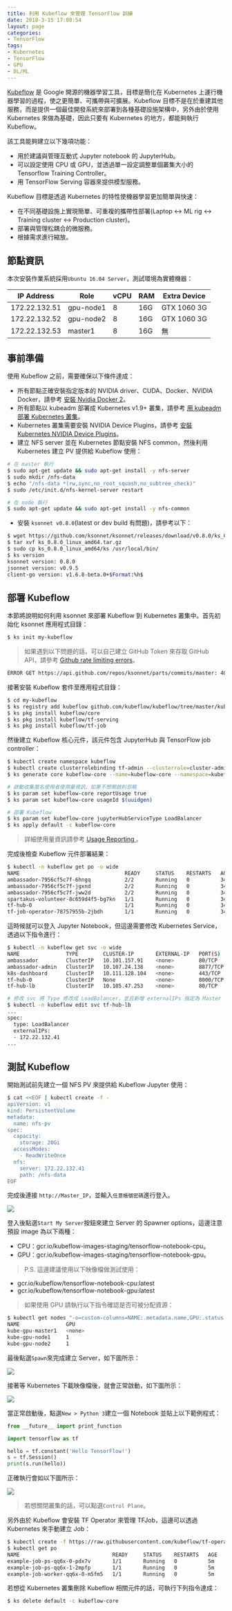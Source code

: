 ```yaml
---
title: 利用 Kubeflow 來管理 TensorFlow 訓練
date: 2018-3-15 17:08:54
layout: page
categories:
- TensorFlow
tags:
- Kubernetes
- TensorFlow
- GPU
- DL/ML
---
```

[Kubeflow](https://github.com/kubeflow/kubeflow) 是 Google 開源的機器學習工具，目標是簡化在 Kubernetes 上運行機器學習的過程，使之更簡單、可攜帶與可擴展。Kubeflow 目標不是在於重建其他服務，而是提供一個最佳開發系統來部署到各種基礎設施架構中，另外由於使用 Kubernetes 來做為基礎，因此只要有 Kubernetes 的地方，都能夠執行 Kubeflow。

<!--more-->

該工具能夠建立以下幾項功能：
* 用於建議與管理互動式 Jupyter notebook 的 JupyterHub。
* 可以設定使用 CPU 或 GPU，並透過單一設定調整單個叢集大小的 Tensorflow Training Controller。
* 用 TensorFlow Serving 容器來提供模型服務。

Kubeflow 目標是透過 Kubernetes 的特性使機器學習更加簡單與快速：
* 在不同基礎設施上實現簡單、可重複的攜帶性部署(Laptop <-> ML rig <-> Training cluster <-> Production cluster)。
* 部署與管理松耦合的微服務。
* 根據需求進行縮放。

## 節點資訊
本次安裝作業系統採用`Ubuntu 16.04 Server`，測試環境為實體機器：

| IP Address    | Role      | vCPU | RAM | Extra Device |
|---------------|-----------|------|-----|--------------|
| 172.22.132.51 | gpu-node1 | 8    | 16G | GTX 1060 3G  |
| 172.22.132.52 | gpu-node2 | 8    | 16G | GTX 1060 3G  |
| 172.22.132.53 | master1   | 8    | 16G | 無           |

## 事前準備
使用 Kubeflow 之前，需要確保以下條件達成：
* 所有節點正確安裝指定版本的 NVIDIA driver、CUDA、Docker、NVIDIA Docker，請參考 [安裝 Nvidia Docker 2](https://kairen.github.io/2018/02/17/container/docker-nvidia-install/)。
* 所有節點以 kubeadm 部署成 Kubernetes v1.9+ 叢集，請參考 [用 kubeadm 部署 Kubernetes 叢集](https://kairen.github.io/2016/09/29/kubernetes/deploy/kubeadm/)。
* Kubernetes 叢集需要安裝 NVIDIA Device Plugins，請參考 [安裝 Kubernetes NVIDIA Device Plugins](https://kairen.github.io/2018/03/01/kubernetes/k8s-device-plugin/)。
* 建立 NFS server 並在 Kubernetes 節點安裝 NFS common，然後利用 Kubernetes 建立 PV 提供給 Kubeflow 使用：

```sh
# 在 master 執行
$ sudo apt-get update && sudo apt-get install -y nfs-server
$ sudo mkdir /nfs-data
$ echo "/nfs-data *(rw,sync,no_root_squash,no_subtree_check)"
$ sudo /etc/init.d/nfs-kernel-server restart

# 在 node 執行
$ sudo apt-get update && sudo apt-get install -y nfs-common
```

* 安裝 `ksonnet v0.8.0`(latest or dev build 有問題)，請參考以下：

```sh
$ wget https://github.com/ksonnet/ksonnet/releases/download/v0.8.0/ks_0.8.0_linux_amd64.tar.gz
$ tar xvf ks_0.8.0_linux_amd64.tar.gz
$ sudo cp ks_0.8.0_linux_amd64/ks /usr/local/bin/
$ ks version
ksonnet version: 0.8.0
jsonnet version: v0.9.5
client-go version: v1.6.8-beta.0+$Format:%h$
```

## 部署 Kubeflow
本節將說明如何利用 ksonnet 來部署 Kubeflow 到 Kubernetes 叢集中。首先初始化 ksonnet 應用程式目錄：
```sh
$ ks init my-kubeflow
```
> 如果遇到以下問題的話，可以自己建立 GitHub Token 來存取 GitHub API，請參考 [Github rate limiting errors](https://ksonnet.io/docs/tutorial#troubleshooting-github-rate-limiting-errors)。
```sh
ERROR GET https://api.github.com/repos/ksonnet/parts/commits/master: 403 API rate limit exceeded for 122.146.93.152.
```

接著安裝 Kubeflow 套件至應用程式目錄：
```sh
$ cd my-kubeflow
$ ks registry add kubeflow github.com/kubeflow/kubeflow/tree/master/kubeflow
$ ks pkg install kubeflow/core
$ ks pkg install kubeflow/tf-serving
$ ks pkg install kubeflow/tf-job
```

然後建立 Kubeflow 核心元件，該元件包含 JupyterHub 與 TensorFlow job controller：
```sh
$ kubectl create namespace kubeflow
$ kubectl create clusterrolebinding tf-admin --clusterrole=cluster-admin --serviceaccount=default:tf-job-operator
$ ks generate core kubeflow-core --name=kubeflow-core --namespace=kubeflow

# 啟動收集匿名使用者使用量資訊，如果不想開啟則忽略
$ ks param set kubeflow-core reportUsage true
$ ks param set kubeflow-core usageId $(uuidgen)

# 部署 Kubeflow
$ ks param set kubeflow-core jupyterHubServiceType LoadBalancer
$ ks apply default -c kubeflow-core
```
> 詳細使用量資訊請參考 [Usage Reporting
](https://github.com/kubeflow/kubeflow/blob/master/user_guide.md#usage-reporting)。

完成後檢查 Kubeflow 元件部署結果：
```sh
$ kubectl -n kubeflow get po -o wide
NAME                                  READY     STATUS    RESTARTS   AGE       IP               NODE
ambassador-7956cf5c7f-6hngq           2/2       Running   0          34m       10.244.41.132    kube-gpu-node1
ambassador-7956cf5c7f-jgxnd           2/2       Running   0          34m       10.244.152.134   kube-gpu-node2
ambassador-7956cf5c7f-jww2d           2/2       Running   0          34m       10.244.41.133    kube-gpu-node1
spartakus-volunteer-8c659d4f5-bg7kn   1/1       Running   0          34m       10.244.152.135   kube-gpu-node2
tf-hub-0                              1/1       Running   0          34m       10.244.152.133   kube-gpu-node2
tf-job-operator-78757955b-2jbdh       1/1       Running   0          34m       10.244.41.131    kube-gpu-node1
```

這時候就可以登入 Jupyter Notebook，但這邊需要修改 Kubernetes Service，透過以下指令進行：
```sh
$ kubectl -n kubeflow get svc -o wide
NAME               TYPE        CLUSTER-IP       EXTERNAL-IP   PORT(S)    AGE       SELECTOR
ambassador         ClusterIP   10.101.157.91    <none>        80/TCP     45m       service=ambassador
ambassador-admin   ClusterIP   10.107.24.138    <none>        8877/TCP   45m       service=ambassador
k8s-dashboard      ClusterIP   10.111.128.104   <none>        443/TCP    45m       k8s-app=kubernetes-dashboard
tf-hub-0           ClusterIP   None             <none>        8000/TCP   45m       app=tf-hub
tf-hub-lb          ClusterIP   10.105.47.253    <none>        80/TCP     45m       app=tf-hub

# 修改 svc 將 Type 修改成 LoadBalancer，並且新增 externalIPs 指定為 Master IP。
$ kubectl -n kubeflow edit svc tf-hub-lb
...
spec:
  type: LoadBalancer
  externalIPs:
  - 172.22.132.41
...
```

## 測試 Kubeflow
開始測試前先建立一個 NFS PV 來提供給 Kubeflow Jupyter 使用：
```sh
$ cat <<EOF | kubectl create -f -
apiVersion: v1
kind: PersistentVolume
metadata:
  name: nfs-pv
spec:
  capacity:
    storage: 20Gi
  accessModes:
    - ReadWriteOnce
  nfs:
    server: 172.22.132.41
    path: /nfs-data
EOF
```

完成後連接 `http://Master_IP`，並輸入`任意帳號密碼`進行登入。

![](/images/kubeflow/1.png)

登入後點選`Start My Server`按鈕來建立 Server 的 Spawner options，這邊注意預設 image 為以下兩種：
* CPU：gcr.io/kubeflow-images-staging/tensorflow-notebook-cpu。
* GPU：gcr.io/kubeflow-images-staging/tensorflow-notebook-gpu。

> P.S. 這邊建議使用以下映像檔做測試使用：
* gcr.io/kubeflow/tensorflow-notebook-cpu:latest
* gcr.io/kubeflow/tensorflow-notebook-gpu:latest

> 如果使用 GPU 請執行以下指令確認是否可被分配資源：
```sh
$ kubectl get nodes "-o=custom-columns=NAME:.metadata.name,GPU:.status.allocatable.nvidia\.com/gpu"
NAME               GPU
kube-gpu-master1   <none>
kube-gpu-node1     1
kube-gpu-node2     1
```

最後點選`Spawn`來完成建立 Server，如下圖所示：

![](/images/kubeflow/2.png)

接著等 Kubernetes 下載映像檔後，就會正常啟動，如下圖所示：

![](/images/kubeflow/3.png)

當正常啟動後，點選`New > Python 3`建立一個 Notebook 並貼上以下範例程式：
```python
from __future__ import print_function

import tensorflow as tf

hello = tf.constant('Hello TensorFlow!')
s = tf.Session()
print(s.run(hello))
```

正確執行會如以下圖所示：

![](/images/kubeflow/4.png)
> 若想關閉叢集的話，可以點選`Control Plane`。

另外由於 Kubeflow 會安裝 TF Operator 來管理 TFJob，這邊可以透過 Kubernetes 來手動建立 Job：
```sh
$ kubectl create -f https://raw.githubusercontent.com/kubeflow/tf-operator/master/examples/tf_job.yaml
$ kubectl get po
NAME                              READY     STATUS    RESTARTS   AGE
example-job-ps-qq6x-0-pdx7v       1/1       Running   0          5m
example-job-ps-qq6x-1-2mpfp       1/1       Running   0          5m
example-job-worker-qq6x-0-m5fm5   1/1       Running   0          5m
```

若想從 Kubernetes 叢集刪除 Kubeflow 相關元件的話，可執行下列指令達成：
```sh
$ ks delete default -c kubeflow-core
```
